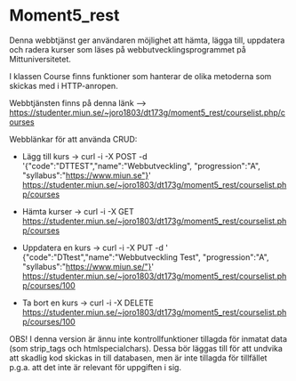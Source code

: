 # Moment5_rest
Denna webbtjänst ger användaren möjlighet att hämta, lägga till, uppdatera och radera kurser som läses på webbutvecklingsprogrammet på Mittuniversitetet.

I klassen Course finns funktioner som hanterar de olika metoderna som skickas med i HTTP-anropen.

Webbtjänsten finns på denna länk --> https://studenter.miun.se/~joro1803/dt173g/moment5_rest/courselist.php/courses 

Webblänkar för att använda CRUD:

* Lägg till kurs -> 
curl -i -X POST -d '{"code":"DTTEST","name":"Webbutveckling", "progression":"A", "syllabus":"https://www.miun.se"}' https://studenter.miun.se/~joro1803/dt173g/moment5_rest/courselist.php/courses

* Hämta kurser -> 
curl -i -X GET https://studenter.miun.se/~joro1803/dt173g/moment5_rest/courselist.php/courses

* Uppdatera en kurs -> 
curl -i -X PUT -d ' {"code":"DTtest","name":"Webbutveckling Test", "progression":"A", "syllabus":"https://www.miun.se/"}' https://studenter.miun.se/~joro1803/dt173g/moment5_rest/courselist.php/courses/100

* Ta bort en kurs -> 
curl -i -X DELETE https://studenter.miun.se/~joro1803/dt173g/moment5_rest/courselist.php/courses/100


OBS! I denna version är ännu inte kontrollfunktioner tillagda för inmatat data (som strip_tags och htmlspecialchars). 
Dessa bör läggas till för att undvika att skadlig kod skickas in till databasen, men är inte tillagda för tillfället p.g.a.
att det inte är relevant för uppgiften i sig.
